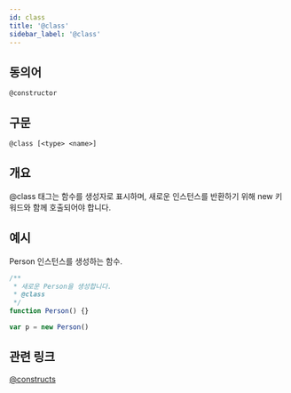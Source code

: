 ```yaml
---
id: class
title: '@class'
sidebar_label: '@class'
---
```


## 동의어

`@constructor`

## 구문

`@class [<type> <name>]`

## 개요

@class 태그는 함수를 생성자로 표시하며, 새로운 인스턴스를 반환하기 위해 new 키워드와 함께 호출되어야 합니다.

## 예시

Person 인스턴스를 생성하는 함수.

```js
/**
 * 새로운 Person을 생성합니다.
 * @class
 */
function Person() {}

var p = new Person()
```

## 관련 링크

[@constructs](./constructs.md)